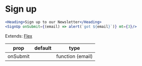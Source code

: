 # Sign up

```.jsx
<Heading>Sign up to our Newsletter</Heading>
<SignUp onSubmit={(email) => alert(`got ${email}`)} mt={3}/>
```

Extends: [Flex](https://jxnblk.com/rebass/components/Flex)

| prop     | default | type             |
| -------- | ------- | ---------------- |
| onSubmit |         | function (email) |